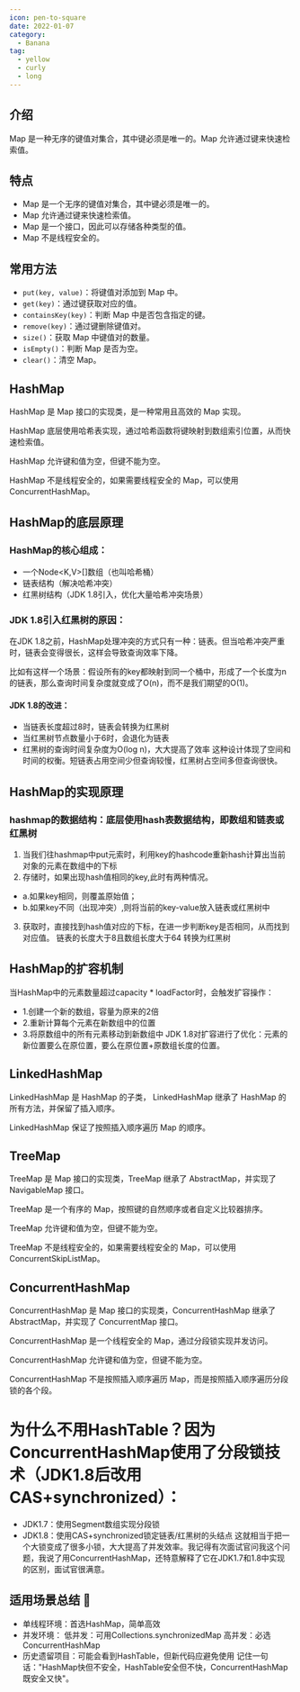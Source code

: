 ```yaml
---
icon: pen-to-square
date: 2022-01-07
category:
  - Banana
tag:
  - yellow
  - curly
  - long
---
```


## 介绍

Map 是一种无序的键值对集合，其中键必须是唯一的。Map 允许通过键来快速检索值。

## 特点

- Map 是一个无序的键值对集合，其中键必须是唯一的。
- Map 允许通过键来快速检索值。
- Map 是一个接口，因此可以存储各种类型的值。
- Map 不是线程安全的。

## 常用方法

- `put(key, value)`：将键值对添加到 Map 中。
- `get(key)`：通过键获取对应的值。
- `containsKey(key)`：判断 Map 中是否包含指定的键。
- `remove(key)`：通过键删除键值对。
- `size()`：获取 Map 中键值对的数量。
- `isEmpty()`：判断 Map 是否为空。
- `clear()`：清空 Map。


## HashMap

HashMap 是 Map 接口的实现类，是一种常用且高效的 Map 实现。

HashMap 底层使用哈希表实现，通过哈希函数将键映射到数组索引位置，从而快速检索值。

HashMap 允许键和值为空，但键不能为空。

HashMap 不是线程安全的，如果需要线程安全的 Map，可以使用 ConcurrentHashMap。 

## HashMap的底层原理
### HashMap的核心组成：
- 一个Node<K,V>[]数组（也叫哈希桶）
- 链表结构（解决哈希冲突）
- 红黑树结构（JDK 1.8引入，优化大量哈希冲突场景）
### JDK 1.8引入红黑树的原因：
在JDK 1.8之前，HashMap处理冲突的方式只有一种：链表。但当哈希冲突严重时，链表会变得很长，这样会导致查询效率下降。

比如有这样一个场景：假设所有的key都映射到同一个桶中，形成了一个长度为n的链表，那么查询时间复杂度就变成了O(n)，而不是我们期望的O(1)。

#### JDK 1.8的改进：

- 当链表长度超过8时，链表会转换为红黑树
- 当红黑树节点数量小于6时，会退化为链表
- 红黑树的查询时间复杂度为O(log n)，大大提高了效率
这种设计体现了空间和时间的权衡。短链表占用空间少但查询较慢，红黑树占空间多但查询很快。

## HashMap的实现原理
### hashmap的数据结构：底层使用hash表数据结构，即数组和链表或红黑树
1. 当我们往hashmap中put元索时，利用key的hashcode重新hash计算出当前对象的元素在数组中的下标
2. 存储时，如果出现hash值相同的key,此时有两种情况。
- a.如果key相同，则覆盖原始值；
- b.如果key不同（出现冲突）,则将当前的key-value放入链表或红黑树中
3. 获取时，直接找到hash值对应的下标，在进一步判断key是否相同，从而找到对应值。
链表的长度大于8且数组长度大于64
转换为红黑树

## HashMap的扩容机制
当HashMap中的元素数量超过capacity * loadFactor时，会触发扩容操作：

- 1.创建一个新的数组，容量为原来的2倍
- 2.重新计算每个元素在新数组中的位置
- 3.将原数组中的所有元素移动到新数组中
JDK 1.8对扩容进行了优化：元素的新位置要么在原位置，要么在原位置+原数组长度的位置。

## LinkedHashMap

LinkedHashMap 是 HashMap 的子类， LinkedHashMap 继承了 HashMap 的所有方法，并保留了插入顺序。

LinkedHashMap 保证了按照插入顺序遍历 Map 的顺序。

## TreeMap

TreeMap 是 Map 接口的实现类，TreeMap 继承了 AbstractMap，并实现了 NavigableMap 接口。

TreeMap 是一个有序的 Map，按照键的自然顺序或者自定义比较器排序。

TreeMap 允许键和值为空，但键不能为空。

TreeMap 不是线程安全的，如果需要线程安全的 Map，可以使用 ConcurrentSkipListMap。

## ConcurrentHashMap

ConcurrentHashMap 是 Map 接口的实现类，ConcurrentHashMap 继承了 AbstractMap，并实现了 ConcurrentMap 接口。

ConcurrentHashMap 是一个线程安全的 Map，通过分段锁实现并发访问。

ConcurrentHashMap 允许键和值为空，但键不能为空。

ConcurrentHashMap 不是按照插入顺序遍历 Map，而是按照插入顺序遍历分段锁的各个段。 


# 为什么不用HashTable？因为ConcurrentHashMap使用了分段锁技术（JDK1.8后改用CAS+synchronized）：

- JDK1.7：使用Segment数组实现分段锁
- JDK1.8：使用CAS+synchronized锁定链表/红黑树的头结点
这就相当于把一个大锁变成了很多小锁，大大提高了并发效率。我记得有次面试官问我这个问题，我说了用ConcurrentHashMap，还特意解释了它在JDK1.7和1.8中实现的区别，面试官很满意。

## 适用场景总结 🎯
- 单线程环境：首选HashMap，简单高效
- 并发环境：
低并发：可用Collections.synchronizedMap
高并发：必选ConcurrentHashMap
- 历史遗留项目：可能会看到HashTable，但新代码应避免使用
记住一句话："HashMap快但不安全，HashTable安全但不快，ConcurrentHashMap既安全又快"。